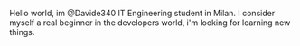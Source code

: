 Hello world, im @Davide340
IT Engineering student in Milan.
I consider myself a real beginner in the developers world, i'm looking for learning new things.
